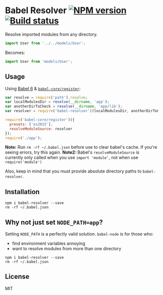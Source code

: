 # Babel Resolver [![NPM version][npm-image]][npm-url] [![Build status][travis-image]][travis-url]

Resolve imported modules from any directory.

```javascript
import User from '../../models/User';

```
Becomes:

```javascript
import User from 'models/User';

```

## Usage

Using [Babel 6](http://babeljs.io/) & [`babel-core/register`](http://babeljs.io/docs/usage/require/):

```javascript
var resolve = require('path').resolve;
var localModulesDir = resolve(__dirname, 'app');
var anotherDirToCheck = resolve(__dirname, 'app/lib');
var resolver = require('babel-resolver')(localModulesDir, anotherDirToCheck);

require('babel-core/register')({
  presets: ['es2015'],
  resolveModuleSource: resolver
});
require('./app');

```
**Note:** Run `rm -rf ~/.babel.json` before use to clear babel's cache.  If you're seeing errors, try this again.
**Note2:** Babel's `resolveModuleSource` is currently only called when you use `import 'module'`, not when use `require('module')`

Also, keep in mind that you must provide absolute directory paths to `babel-resolver`.

## Installation

```
npm i babel-resolver --save
rm -rf ~/.babel.json

```

## Why not just set `NODE_PATH=app`?

Setting `NODE_PATH` is a perfectly valid solution.  `babel-node` is for those who:
- find environment variables annoying
- want to resolve modules from more than one directory

```
npm i babel-resolver --save
rm -rf ~/.babel.json

```

## License

MIT

[npm-image]: https://badge.fury.io/js/babel-resolver.svg
[npm-url]: https://npmjs.org/package/babel-resolver
[travis-image]: https://travis-ci.org/jshanson7/babel-resolver.svg
[travis-url]: https://travis-ci.org/jshanson7/babel-resolver
